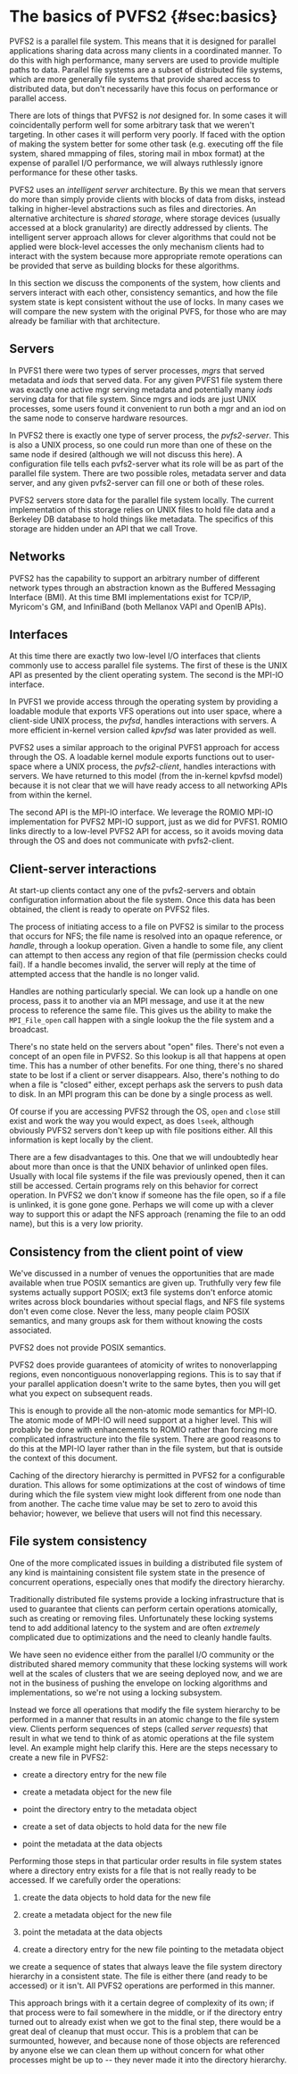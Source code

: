 # The basics of PVFS2 {#sec:basics}

PVFS2 is a parallel file system. This means that it is designed for
parallel applications sharing data across many clients in a coordinated
manner. To do this with high performance, many servers are used to
provide multiple paths to data. Parallel file systems are a subset of
distributed file systems, which are more generally file systems that
provide shared access to distributed data, but don't necessarily have
this focus on performance or parallel access.

There are lots of things that PVFS2 is *not* designed for. In some cases
it will coincidentally perform well for some arbitrary task that we
weren't targeting. In other cases it will perform very poorly. If faced
with the option of making the system better for some other task (e.g.
executing off the file system, shared mmapping of files, storing mail in
mbox format) at the expense of parallel I/O performance, we will always
ruthlessly ignore performance for these other tasks.

PVFS2 uses an *intelligent server* architecture. By this we mean that
servers do more than simply provide clients with blocks of data from
disks, instead talking in higher-level abstractions such as files and
directories. An alternative architecture is *shared storage*, where
storage devices (usually accessed at a block granularity) are directly
addressed by clients. The intelligent server approach allows for clever
algorithms that could not be applied were block-level accesses the only
mechanism clients had to interact with the system because more
appropriate remote operations can be provided that serve as building
blocks for these algorithms.

In this section we discuss the components of the system, how clients and
servers interact with each other, consistency semantics, and how the
file system state is kept consistent without the use of locks. In many
cases we will compare the new system with the original PVFS, for those
who are may already be familiar with that architecture.

## Servers

In PVFS1 there were two types of server processes, *mgrs* that served
metadata and *iods* that served data. For any given PVFS1 file system
there was exactly one active mgr serving metadata and potentially many
*iods* serving data for that file system. Since mgrs and iods are just
UNIX processes, some users found it convenient to run both a mgr and an
iod on the same node to conserve hardware resources.

In PVFS2 there is exactly one type of server process, the
*pvfs2-server*. This is also a UNIX process, so one could run more than
one of these on the same node if desired (although we will not discuss
this here). A configuration file tells each pvfs2-server what its role
will be as part of the parallel file system. There are two possible
roles, metadata server and data server, and any given pvfs2-server can
fill one or both of these roles.

PVFS2 servers store data for the parallel file system locally. The
current implementation of this storage relies on UNIX files to hold file
data and a Berkeley DB database to hold things like metadata. The
specifics of this storage are hidden under an API that we call Trove.

## Networks

PVFS2 has the capability to support an arbitrary number of different
network types through an abstraction known as the Buffered Messaging
Interface (BMI). At this time BMI implementations exist for TCP/IP,
Myricom's GM, and InfiniBand (both Mellanox VAPI and OpenIB APIs).

## Interfaces

At this time there are exactly two low-level I/O interfaces that clients
commonly use to access parallel file systems. The first of these is the
UNIX API as presented by the client operating system. The second is the
MPI-IO interface.

In PVFS1 we provide access through the operating system by providing a
loadable module that exports VFS operations out into user space, where a
client-side UNIX process, the *pvfsd*, handles interactions with
servers. A more efficient in-kernel version called *kpvfsd* was later
provided as well.

PVFS2 uses a similar approach to the original PVFS1 approach for access
through the OS. A loadable kernel module exports functions out to
user-space where a UNIX process, the *pvfs2-client*, handles
interactions with servers. We have returned to this model (from the
in-kernel kpvfsd model) because it is not clear that we will have ready
access to all networking APIs from within the kernel.

The second API is the MPI-IO interface. We leverage the ROMIO MPI-IO
implementation for PVFS2 MPI-IO support, just as we did for PVFS1. ROMIO
links directly to a low-level PVFS2 API for access, so it avoids moving
data through the OS and does not communicate with pvfs2-client.

## Client-server interactions

At start-up clients contact any one of the pvfs2-servers and obtain
configuration information about the file system. Once this data has been
obtained, the client is ready to operate on PVFS2 files.

The process of initiating access to a file on PVFS2 is similar to the
process that occurs for NFS; the file name is resolved into an opaque
reference, or *handle*, through a lookup operation. Given a handle to
some file, any client can attempt to then access any region of that file
(permission checks could fail). If a handle becomes invalid, the server
will reply at the time of attempted access that the handle is no longer
valid.

Handles are nothing particularly special. We can look up a handle on one
process, pass it to another via an MPI message, and use it at the new
process to reference the same file. This gives us the ability to make
the `MPI_File_open` call happen with a single lookup the the file system
and a broadcast.

There's no state held on the servers about "open" files. There's not
even a concept of an open file in PVFS2. So this lookup is all that
happens at open time. This has a number of other benefits. For one
thing, there's no shared state to be lost if a client or server
disappears. Also, there's nothing to do when a file is "closed" either,
except perhaps ask the servers to push data to disk. In an MPI program
this can be done by a single process as well.

Of course if you are accessing PVFS2 through the OS, `open` and `close`
still exist and work the way you would expect, as does `lseek`, although
obviously PVFS2 servers don't keep up with file positions either. All
this information is kept locally by the client.

There are a few disadvantages to this. One that we will undoubtedly hear
about more than once is that the UNIX behavior of unlinked open files.
Usually with local file systems if the file was previously opened, then
it can still be accessed. Certain programs rely on this behavior for
correct operation. In PVFS2 we don't know if someone has the file open,
so if a file is unlinked, it is gone gone gone. Perhaps we will come up
with a clever way to support this or adapt the NFS approach (renaming
the file to an odd name), but this is a very low priority.

## Consistency from the client point of view

We've discussed in a number of venues the opportunities that are made
available when true POSIX semantics are given up. Truthfully very few
file systems actually support POSIX; ext3 file systems don't enforce
atomic writes across block boundaries without special flags, and NFS
file systems don't even come close. Never the less, many people claim
POSIX semantics, and many groups ask for them without knowing the costs
associated.

PVFS2 does not provide POSIX semantics.

PVFS2 does provide guarantees of atomicity of writes to nonoverlapping
regions, even noncontiguous nonoverlapping regions. This is to say that
if your parallel application doesn't write to the same bytes, then you
will get what you expect on subsequent reads.

This is enough to provide all the non-atomic mode semantics for MPI-IO.
The atomic mode of MPI-IO will need support at a higher level. This will
probably be done with enhancements to ROMIO rather than forcing more
complicated infrastructure into the file system. There are good reasons
to do this at the MPI-IO layer rather than in the file system, but that
is outside the context of this document.

Caching of the directory hierarchy is permitted in PVFS2 for a
configurable duration. This allows for some optimizations at the cost of
windows of time during which the file system view might look different
from one node than from another. The cache time value may be set to zero
to avoid this behavior; however, we believe that users will not find
this necessary.

## File system consistency

One of the more complicated issues in building a distributed file system
of any kind is maintaining consistent file system state in the presence
of concurrent operations, especially ones that modify the directory
hierarchy.

Traditionally distributed file systems provide a locking infrastructure
that is used to guarantee that clients can perform certain operations
atomically, such as creating or removing files. Unfortunately these
locking systems tend to add additional latency to the system and are
often *extremely* complicated due to optimizations and the need to
cleanly handle faults.

We have seen no evidence either from the parallel I/O community or the
distributed shared memory community that these locking systems will work
well at the scales of clusters that we are seeing deployed now, and we
are not in the business of pushing the envelope on locking algorithms
and implementations, so we're not using a locking subsystem.

Instead we force all operations that modify the file system hierarchy to
be performed in a manner that results in an atomic change to the file
system view. Clients perform sequences of steps (called *server
requests*) that result in what we tend to think of as atomic operations
at the file system level. An example might help clarify this. Here are
the steps necessary to create a new file in PVFS2:

-   create a directory entry for the new file

-   create a metadata object for the new file

-   point the directory entry to the metadata object

-   create a set of data objects to hold data for the new file

-   point the metadata at the data objects

Performing those steps in that particular order results in file system
states where a directory entry exists for a file that is not really
ready to be accessed. If we carefully order the operations:

1.  create the data objects to hold data for the new file

2.  create a metadata object for the new file

3.  point the metadata at the data objects

4.  create a directory entry for the new file pointing to the metadata
    object

we create a sequence of states that always leave the file system
directory hierarchy in a consistent state. The file is either there (and
ready to be accessed) or it isn't. All PVFS2 operations are performed in
this manner.

This approach brings with it a certain degree of complexity of its own;
if that process were to fail somewhere in the middle, or if the
directory entry turned out to already exist when we got to the final
step, there would be a great deal of cleanup that must occur. This is a
problem that can be surmounted, however, and because none of those
objects are referenced by anyone else we can clean them up without
concern for what other processes might be up to -- they never made it
into the directory hierarchy.
